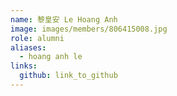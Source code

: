 ```yaml
---
name: 黎皇安 Le Hoang Anh 
image: images/members/806415008.jpg 
role: alumni
aliases:
  - hoang anh le
links:
  github: link_to_github 
---
```

